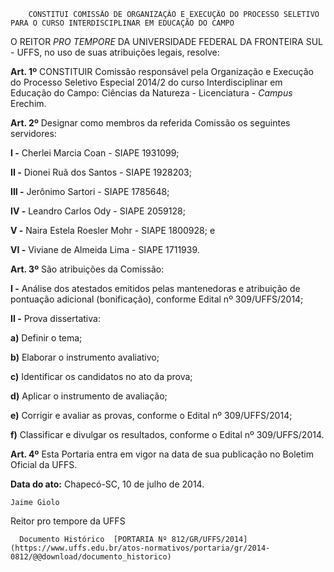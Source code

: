         CONSTITUI COMISSÃO DE ORGANIZAÇÃO E EXECUÇÃO DO PROCESSO SELETIVO PARA O CURSO INTERDISCIPLINAR EM EDUCAÇÃO DO CAMPO  

O REITOR *PRO TEMPORE* DA UNIVERSIDADE FEDERAL DA FRONTEIRA SUL - UFFS, no uso de suas atribuições legais, resolve:

 **Art. 1º** CONSTITUIR Comissão responsável pela Organização e Execução do Processo Seletivo Especial 2014/2 do curso Interdisciplinar em Educação do Campo: Ciências da Natureza - Licenciatura - *Campus* Erechim.

 **Art. 2º** Designar como membros da referida Comissão os seguintes servidores:

 **I -** Cherlei Marcia Coan - SIAPE 1931099;

 **II -** Dionei Ruã dos Santos - SIAPE 1928203;

 **III -** Jerônimo Sartori - SIAPE 1785648;

 **IV -** Leandro Carlos Ody - SIAPE 2059128;

 **V -** Naira Estela Roesler Mohr - SIAPE 1800928; e

 **VI -** Viviane de Almeida Lima - SIAPE 1711939.

 **Art. 3º** São atribuições da Comissão:

 **I -** Análise dos atestados emitidos pelas mantenedoras e atribuição de pontuação adicional (bonificação), conforme Edital nº 309/UFFS/2014;

 **II -** Prova dissertativa:

 **a)** Definir o tema;

 **b)** Elaborar o instrumento avaliativo;

 **c)** Identificar os candidatos no ato da prova;

 **d)** Aplicar o instrumento de avaliação;

 **e)** Corrigir e avaliar as provas, conforme o Edital nº 309/UFFS/2014;

 **f)** Classificar e divulgar os resultados, conforme o Edital nº 309/UFFS/2014.

 **Art. 4º** Esta Portaria entra em vigor na data de sua publicação no Boletim Oficial da UFFS.

  

   **Data do ato:** Chapecó-SC, 10 de julho de 2014.   
 

    Jaime Giolo   
 Reitor pro tempore da UFFS 

      Documento Histórico  [PORTARIA Nº 812/GR/UFFS/2014](https://www.uffs.edu.br/atos-normativos/portaria/gr/2014-0812/@@download/documento_historico)     
      
